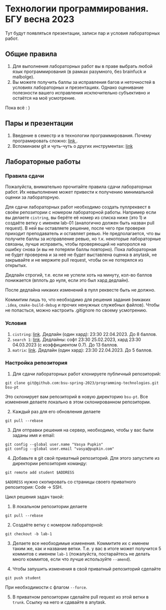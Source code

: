 # Технологии программирования. БГУ весна 2023

Тут будут появляться презентации, записи пар и условия лабораторных работ.

## Общие правила

1. Для выполнения лабораторных работ вы в праве выбрать любой язык программирования (в рамках разумного, без brainfuck и malbolge).
2. Вы можете получить баллы за исправления багов и неточностей в условиях лабораторных и презентациях. 
Однако оценивание полезности вашего исправления исключительно субъективно и остаётся на моё усмотрение. 

Пока всё : )

## Пары и презентации

1. Введение в семестр и в технологии программирования. Почему програмировать сложно: [link
](https://github.com/dasfex/bsu-programming-technologies/blob/trunk/presentations/1.pdf).
2. Вспоминаем git и чуть-чуть о других инструментах: [link](
https://github.com/bsu-spring-2023/programming-technologies/blob/trunk/presentations/2.pdf)

## Лабораторные работы

### Правила сдачи

Пожалуйста, внимательно прочитайте правила сдачи лабораторных работ. 
Их невыполнение может привести к получению минимальной оценки за лабораторную. 

Для сдачи лабораторных работ необходимо создать пуллреквест в своём репозитории 
с номером лабораторной работы.
Например если вы делаете ```cistring```, вы берёте её номер из списка ниже (это 1) и создаёте ветку с именем lab-01 
(аналогично должен быть назван pull request). 
В ней вы оставляете решение, после чего при проверке приходит преподаватель и оставляет ревью. 
Не предполагается, что вы получите баллы за исправление ревью, но т.к. некоторые лабораторные связаны, лучше исправить, 
чтобы проверяющий не напоролся на ошибку снова (и вы не потеряли баллы повторно). 
Пока лабораторная не будет проверена и за неё не будет выставлена оценка в anytask, не закрывайте и не мержите pull request,
чтобы он не потерялся из открытых. 

Дедлайн строгий, т.е. если не успели хоть на минуту, кол-во баллов понижается (вплоть до нуля, если это был хард дедлайн).

После дедлайна никаких изменений в пулл реквесте быть не должно. 

Коммитим лишь то, что необходимо для решения задания (никаких ```.idea```, ```cmake-build-debug``` и прочих ненужных служебных файлов). 
Чтобы не попасться, можно настроить .gitignore по своему усмотрению. 

### Условия

1. ```cistring```: [link](https://github.com/bsu-spring-2023/programming-technologies/blob/trunk/labs/cistring.md). Дедлайн (один хард): 23:30 22.04.2023. До 8 баллов. 
2. ```search 1```: [link](https://github.com/bsu-spring-2023/programming-technologies/blob/trunk/labs/search1.md). Дедлайны: софт 23:30 25.02.2023, хард 23:30 04.03.2023 (с коэффициентом 0.7). До 13 баллов.
3. ```matrix```: [link](https://github.com/bsu-spring-2023/programming-technologies/blob/trunk/labs/matrix.md). Дедлайн (один хард): 23:30 22.04.2023. До 5 баллов.  

### Настройка репозитория

1. Для сдачи лабораторных работ клонируете публичный репозиторий:
```git
git clone git@github.com:bsu-spring-2023/programming-technologies.git bsu-pt
```
Это склонирует вам репозиторий в новую директорию ```bsu-pt```.
Все изменения делаете локально в этом склонированном репозитории. 

2. Каждый раз для его обновления делаете
```git
git pull --rebase
```

3. Для отправки решения на сервер, необходимо, чтобы у вас были заданы имя и email:
```git
git config --global user.name "Vasya Pupkin"
git config --global user.email "vasya@pupkin.com"
```

4. Добавьте в git свой приватный репозиторий. Для этого запустите из директории репозитория команду:
```git
git remote add student $ADDRESS
```
```$ADDRESS``` нужно скопировать со страницы своего приватного репозитория: Code -> SSH.

Цикл решения задач такой:
1. В локальном репозитории делаете
```git
git pull --rebase
```

2. Создаёте ветку с номером лабораторной:
```git
git checkout -b lab-1
```

3. Делаете все необходимые изменения. Коммитите их с именем таким же, как и название ветки.
Т.е. у вас в итоге может получится 5 коммитов с именем ```lab-1``` (пожалуйста, постарайтесь не делать много коммитов, 
если что лучше используйте ```--amend```).

4. Чтобы запушить изменения в свой приватный репозиторий сделайте
```git
git push student
```
При необходимости с флагом ```--force```.

5. В приватном репозитории сделайте pull request из этой ветки в ```trunk```.
Ссылку на него и сдавайте в anytask.
